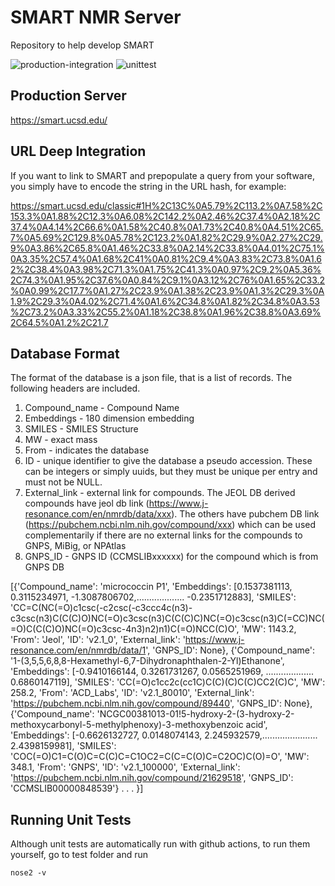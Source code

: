 # SMART NMR Server

Repository to help develop SMART 

![production-integration](https://github.com/mwang87/SMART_NMR/workflows/production-integration/badge.svg)
![unittest](https://github.com/mwang87/SMART_NMR/workflows/unittest/badge.svg)


## Production Server 

https://smart.ucsd.edu/

## URL Deep Integration

If you want to link to SMART and prepopulate a query from your software, you simply have to encode the string in the URL hash, for example:

https://smart.ucsd.edu/classic#1H%2C13C%0A5.79%2C113.2%0A7.58%2C153.3%0A1.88%2C12.3%0A6.08%2C142.2%0A2.46%2C37.4%0A2.18%2C37.4%0A4.14%2C66.6%0A1.58%2C40.8%0A1.73%2C40.8%0A4.51%2C65.7%0A5.69%2C129.8%0A5.78%2C123.2%0A1.82%2C29.9%0A2.27%2C29.9%0A3.86%2C65.8%0A1.46%2C33.8%0A2.14%2C33.8%0A4.01%2C75.1%0A3.35%2C57.4%0A1.68%2C41%0A0.81%2C9.4%0A3.83%2C73.8%0A1.62%2C38.4%0A3.98%2C71.3%0A1.75%2C41.3%0A0.97%2C9.2%0A5.36%2C74.3%0A1.95%2C37.6%0A0.84%2C9.1%0A3.12%2C76%0A1.65%2C33.2%0A0.99%2C17.7%0A1.27%2C23.9%0A1.38%2C23.9%0A1.3%2C29.3%0A1.9%2C29.3%0A4.02%2C71.4%0A1.6%2C34.8%0A1.82%2C34.8%0A3.53%2C73.2%0A3.33%2C55.2%0A1.18%2C38.8%0A1.96%2C38.8%0A3.69%2C64.5%0A1.2%2C21.7

## Database Format

The format of the database is a json file, that is a list of records. The following headers are included. 

1. Compound_name - Compound Name
1. Embeddings - 180 dimension embedding
1. SMILES - SMILES Structure
1. MW - exact mass
1. From - indicates the database
1. ID - unique identifier to give the database a pseudo accession. These can be integers or simply uuids, but they must be unique per entry and must not be NULL. 
1. External_link - external link for compounds. The JEOL DB derived compounds have jeol db link (https://www.j-resonance.com/en/nmrdb/data/xxx). The others have pubchem DB link (https://pubchem.ncbi.nlm.nih.gov/compound/xxx) which can be used complementarily if there are no external links for the compounds to GNPS, MiBig, or NPAtlas
1. GNPS_ID - GNPS ID (CCMSLIBxxxxxx) for the compound which is from GNPS DB 

[{'Compound_name': 'micrococcin P1',
  'Embeddings': [0.1537381113, 0.3115234971, -1.3087806702,................... -0.2351712883],
  'SMILES': 'CC=C(NC(=O)c1csc(-c2csc(-c3ccc4c(n3)-c3csc(n3)C(C(C)O)NC(=O)c3csc(n3)C(C(C)C)NC(=O)c3csc(n3)C(=CC)NC(=O)C(C(C)O)NC(=O)c3csc-4n3)n2)n1)C(=O)NCC(C)O',
  'MW': 1143.2,
  'From': 'Jeol',
  'ID': 'v2.1_0',
  'External_link': 'https://www.j-resonance.com/en/nmrdb/data/1',
  'GNPS_ID': None},
  {'Compound_name': '1-(3,5,5,6,8,8-Hexamethyl-6,7-Dihydronaphthalen-2-Yl)Ethanone',
  'Embeddings': [-0.9410166144, 0.3261731267, 0.0565251969, ................... 0.6860147119],
  'SMILES': 'CC(=O)c1cc2c(cc1C)C(C)(C)C(C)CC2(C)C',
  'MW': 258.2,
  'From': 'ACD_Labs',
  'ID': 'v2.1_80010',
  'External_link': 'https://pubchem.ncbi.nlm.nih.gov/compound/89440',
  'GNPS_ID': None},
  {'Compound_name': 'NCGC00381013-01!5-hydroxy-2-(3-hydroxy-2-methoxycarbonyl-5-methylphenoxy)-3-methoxybenzoic acid',
  'Embeddings': [-0.6626132727, 0.0148074143, 2.245932579,......................  2.4398159981],
  'SMILES': 'COC(=O)C1=C(O)C=C(C)C=C1OC2=C(C=C(O)C=C2OC)C(O)=O',
  'MW': 348.1,
  'From': 'GNPS',
  'ID': 'v2.1_100000',
  'External_link': 'https://pubchem.ncbi.nlm.nih.gov/compound/21629518',
  'GNPS_ID': 'CCMSLIB00000848539'}
  .
  .
  .
  }]

## Running Unit Tests

Although unit tests are automatically run with github actions, to run them yourself, go to test folder and run

```
nose2 -v
```
